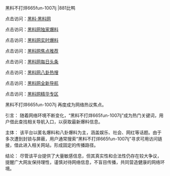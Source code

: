 黑料不打烊665fun-1007lj |881比鸭

点击访问：<a href="https://heiliaolvzlu3.pages.dev">黑料·黑料网</a>

点击访问：<a href="https://heiliaoyvnrda.pages.dev">黑料网独家爆料</a>

点击访问：<a href="https://heiliaokof3cy.pages.dev">黑料网实时爆料</a>

点击访问：<a href="https://heiliaoryrhyu.pages.dev">黑料网焦点推荐</a>

点击访问：<a href="https://heiliaoxrq8i9.pages.dev">黑料网每日头条</a>

点击访问：<a href="https://heiliaotlyq53.pages.dev">黑料网八卦热搜</a>

点击访问：<a href="https://heiliaox6jgh3.pages.dev">黑料网全新导航</a>

点击访问：<a href="https://heiliao9wsbg3.pages.dev">黑料网精华专区</a>

黑料不打烊665fun-1007lj 再度成为网络热议焦点。

引言：
随着网络环境不断变化，“黑料不打烊665fun-1007lj”成为热门关键词，用户借此查找相关导航入口，以获取最新爆料信息。

主体：
该平台以匿名爆料和八卦爆料为主，涵盖娱乐、社会、网红等话题。由于多次遭到封锁与屏蔽，用户通常搜索“黑料不打烊665fun-1007lj”寻求可用访问链接，借此进入相关网站，形成固定的传播路径。

结论：
尽管该平台提供了大量敏感信息，但其真实性和合法性仍存在较大争议，提醒广大网友保持理性，谨慎对待网络信息，不盲目传播，共同营造健康的网络环境。

